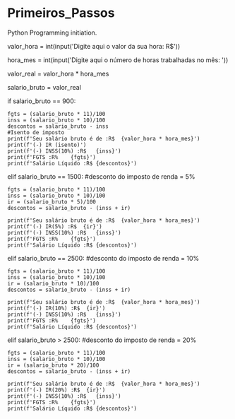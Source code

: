 # Primeiros_Passos
Python Programming initiation.

valor_hora = int(input('Digite aqui o valor da sua hora: R$'))

hora_mes = int(input('Digite aqui o número de horas trabalhadas no mês: '))

valor_real = valor_hora * hora_mes

salario_bruto = valor_real

if salario_bruto == 900:

    fgts = (salario_bruto * 11)/100
    inss = (salario_bruto * 10)/100
    descontos = salario_bruto - inss
    #Isento de imposto
    print(f'Seu salário bruto é de :R$  {valor_hora * hora_mes}')
    print(f'(-) IR (isento)')
    print(f'(-) INSS(10%) :R$   {inss}')
    print(f'FGTS :R%    {fgts}')
    print(f'Salário Líquido :R$ {descontos}')

elif salario_bruto == 1500: #desconto do imposto de renda = 5%
    
    fgts = (salario_bruto * 11)/100
    inss = (salario_bruto * 10)/100
    ir = (salario_bruto * 5)/100
    descontos = salario_bruto - (inss + ir)

    print(f'Seu salário bruto é de :R$  {valor_hora * hora_mes}')
    print(f'(-) IR(5%) :R$  {ir}')
    print(f'(-) INSS(10%) :R$   {inss}')
    print(f'FGTS :R%    {fgts}')
    print(f'Salário Líquido :R$ {descontos}')

elif salario_bruto == 2500: #desconto do imposto de renda = 10%
    
    fgts = (salario_bruto * 11)/100
    inss = (salario_bruto * 10)/100
    ir = (salario_bruto * 10)/100
    descontos = salario_bruto - (inss + ir)

    print(f'Seu salário bruto é de :R$  {valor_hora * hora_mes}')
    print(f'(-) IR(10%) :R$  {ir}')
    print(f'(-) INSS(10%) :R$   {inss}')
    print(f'FGTS :R%    {fgts}')
    print(f'Salário Líquido :R$ {descontos}')

elif salario_bruto > 2500: #desconto do imposto de renda = 20%
    
    fgts = (salario_bruto * 11)/100
    inss = (salario_bruto * 10)/100
    ir = (salario_bruto * 20)/100
    descontos = salario_bruto - (inss + ir)

    print(f'Seu salário bruto é de :R$  {valor_hora * hora_mes}')
    print(f'(-) IR(20%) :R$  {ir}')
    print(f'(-) INSS(10%) :R$   {inss}')
    print(f'FGTS :R%    {fgts}')
    print(f'Salário Líquido :R$ {descontos}')
